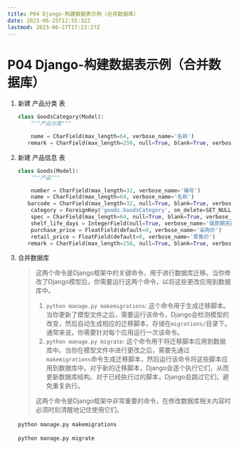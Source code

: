 ```yaml
---
title: P04 Django-构建数据表示例（合并数据库）
date: 2023-06-25T12:55:32Z
lastmod: 2023-06-27T17:23:27Z
---
```


# P04 Django-构建数据表示例（合并数据库）

1. 新建 产品分类 表

    ```python
    class GoodsCategory(Model):
        """产品分类"""

        name = CharField(max_length=64, verbose_name='名称')
       remark = CharField(max_length=256, null=True, blank=True, verbose_name='备注')
    ```
2. 新建 产品信息 表

    ```python
    class Goods(Model):
        """产品"""

        number = CharField(max_length=32, verbose_name='编号')
        name = CharField(max_length=64, verbose_name='名称')
       barcode = CharField(max_length=32, null=True, blank=True, verbose_name='条码')
        category = ForeignKey('goods.GoodsCategory', on_delete=SET_NULL, null=True,related_name='goods_set', verbose_name='产品分类')
        spec = CharField(max_length=64, null=True, blank=True, verbose_name='规格')
        shelf_life_days = IntegerField(null=True, verbose_name='保质期天数')
        purchase_price = FloatField(default=0, verbose_name='采购价')
        retail_price = FloatField(default=0, verbose_name='零售价')
       remark = CharField(max_length=256, null=True, blank=True, verbose_name='备注')
    ```
3. 合并数据库

    > 这两个命令是Django框架中的关键命令，用于进行数据库迁移。当你修改了Django模型后，你需要运行这两个命令，以将这些更改应用到数据库中。
    >
    > 1. ​`python manage.py makemigrations`​: 这个命令用于生成迁移脚本。当你更新了模型文件之后，需要运行该命令，Django会检测模型的改变，然后自动生成相应的迁移脚本，存储在`migrations/`​目录下。通常来说，你需要针对每个应用运行一次该命令。
    > 2. ​`python manage.py migrate`​: 这个命令用于将迁移脚本应用到数据库中。当你在模型文件中进行更改之后，需要先通过`makemigrations`​命令生成迁移脚本，然后运行该命令将这些脚本应用到数据库中。对于新的迁移脚本，Django会逐个执行它们，从而更新数据库结构。对于已经执行过的脚本，Django会跳过它们，避免重复执行。
    >
    > 这两个命令是Django框架中非常重要的命令，在修改数据库相关内容时必须时刻清醒地记住使用它们。
    >

    ​`python manage.py makemigrations`​

    ​`python manage.py migrate`​

    ‍

　　‍
